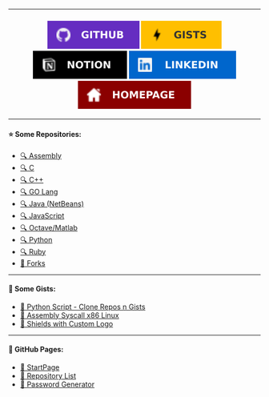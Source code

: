 <!-- GabriOliv/GabriOliv `README.md` -->

---

<h3 align="center">
	<a href="https://github.com/GabriOliv" alt="GitHub Profile">
		<img src="images/shield_github.svg"/></a>
	<a href="https://gist.github.com/GabriOliv" alt="GitHub Gist">
		<img src="images/shield_gists.svg"/></a>
	<a href="https://www.notion.so/Notion-Hub-02850475d48f43a9aaad00029b4d1693" alt="Notion">
		<img src="images/shield_notion.svg"/></a>
	<a href="https://www.linkedin.com/in/gabriel-o-laureano-77569a208" alt="Linkedin">
		<img src="images/shield_linkedin.svg"/></a>
	<a href="https://gabrioliv.github.io/" alt="Homepage">
		<img src="images/shield_homepage.svg"/></a>
</h3>

---

#### ⭐️ Some Repositories:
- [🔍 Assembly](https://github.com/search?l=Assembly&q=user%3AGabriOliv&type=Repositories)
- [🔍 C](https://github.com/search?l=C&q=user%3AGabriOliv&type=Repositories)
- [🔍 C++](https://github.com/search?l=C%2B%2B&q=user%3AGabriOliv&type=Repositories)
- [🔍 GO Lang](https://github.com/search?l=go&q=user%3AGabriOliv&type=Repositories)
- [🔍 Java (NetBeans)](https://github.com/search?l=Java&q=user%3AGabriOliv&type=Repositories)
- [🔍 JavaScript](https://github.com/search?l=JavaScript&q=user%3AGabriOliv&type=Repositories)
- [🔍 Octave/Matlab](https://github.com/search?l=MATLAB&q=user%3AGabriOliv&type=Repositories)
- [🔍 Python](https://github.com/search?l=Python&q=user%3AGabriOliv&type=Repositories)
- [🔍 Ruby](https://github.com/search?l=Ruby&q=user%3AGabriOliv&type=Repositories)
- [🔖 Forks](https://github.com/GabriOliv?tab=repositories&type=fork)

---

#### 💊 Some Gists:
- [🔗 Python Script - Clone Repos n Gists](https://gist.github.com/GabriOliv/287a3166a0ca5ad92b4199ddce611adc)
- [🔗 Assembly Syscall x86 Linux](https://gist.github.com/GabriOliv/a9411fa771a1e5d94105cb05cbaebd21)
- [🔗 Shields with Custom Logo](https://gist.github.com/GabriOliv/5d98d76bd5edb5d4f774b8fd0e494823)

---

#### 📂 GitHub Pages:
- [📄 StartPage](https://gabrioliv.github.io/startpage/)
- [📄 Repository List](https://gabrioliv.github.io/repository-list/)
- [📄 Password Generator](https://gabrioliv.github.io/wordgenerator/)

